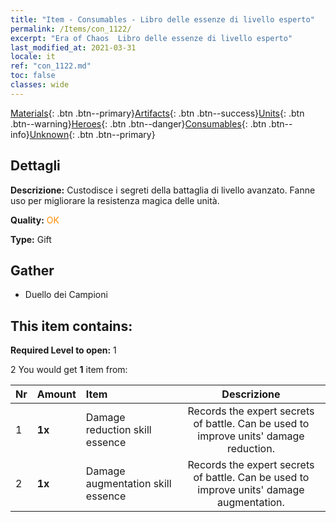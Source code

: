 ```yaml
---
title: "Item - Consumables - Libro delle essenze di livello esperto"
permalink: /Items/con_1122/
excerpt: "Era of Chaos  Libro delle essenze di livello esperto"
last_modified_at: 2021-03-31
locale: it
ref: "con_1122.md"
toc: false
classes: wide
---
```

 [Materials](/it/Items/){: .btn .btn--primary}[Artifacts](/it/Items/Artifacts/){: .btn .btn--success}[Units](/it/Items/Units/){: .btn .btn--warning}[Heroes](/it/Items/Heroes/){: .btn .btn--danger}[Consumables](/it/Items/Consumables/){: .btn .btn--info}[Unknown](/it/Items/Unknown/){: .btn .btn--primary}

## Dettagli
 **Descrizione:** Custodisce i segreti della battaglia di livello avanzato. Fanne uso per migliorare la resistenza magica delle unità.

 **Quality:** <span style="color: #FF8C00">OK</span>

 **Type:** Gift

## Gather

*    Duello dei Campioni 

## This item contains:

 **Required Level to open:** 1

 2 You would get **1** item  from:

  | Nr | Amount |     Item    | Descrizione |
  |:---|:-------|:------------|:-----------:|
  | 1 |  **1x** | Damage reduction skill essence | Records the expert secrets of battle. Can be used to improve units' damage reduction.  | 
  | 2 |  **1x** | Damage augmentation skill essence | Records the expert secrets of battle. Can be used to improve units' damage augmentation.  | 
